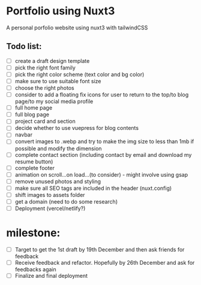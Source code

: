 # Portfolio using Nuxt3

A personal porfolio website using nuxt3 with tailwindCSS

## Todo list:
- [ ] create a draft design template
- [ ] pick the right font family
- [ ] pick the right color scheme (text color and bg color)
- [ ] make sure to use suitable font size
- [ ] choose the right photos
- [ ] consider to add a floating fix icons for user to return to the top/to blog page/to my social media profile
- [ ] full home page
- [ ] full blog page
- [ ] project card and section
- [ ] decide whether to use vuepress for blog contents
- [ ] navbar
- [ ] convert images to .webp and try to make the img size to less than 1mb if possible and modify the dimension
- [ ] complete contact section (including contact by email and download my resume button)
- [ ] complete footer
- [ ] animation on scroll...on load...(to consider) - might involve using gsap
- [ ] remove unused photos and styling
- [ ] make sure all SEO tags are included in the header (nuxt.config)
- [ ] shift images to assets folder
- [ ] get a domain (need to do some research)
- [ ] Deployment (vercel/netlify?)

# milestone:
- [ ] Target to get the 1st draft by 19th December and then ask friends for feedback
- [ ] Receive feedback and refactor. Hopefully by 26th December and ask for feedbacks again
- [ ] Finalize and final deployment